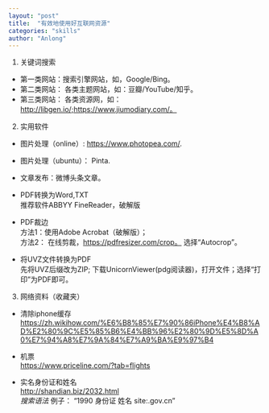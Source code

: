 ```yaml
---
layout: "post"
title:  "有效地使用好互联网资源"
categories: "skills"
author: "Anlong"
---
```

1. 关键词搜索
- 第一类网站：搜索引擎网站，如，Google/Bing。
- 第二类网站： 各类主题网站，如：豆瓣/YouTube/知乎。
- 第三类网站： 各类资源网，如：http://libgen.io/;https://www.jiumodiary.com/。

2. 实用软件  
- 图片处理（online）: https://www.photopea.com/.     

- 图片处理（ubuntu）： Pinta.  

- 文章发布：微博头条文章。  

- PDF转换为Word,TXT  
推荐软件ABBYY FineReader，破解版  

- PDF裁边  
方法1：使用Adobe Acrobat（破解版）；  
方法2： 在线剪裁，https://pdfresizer.com/crop。  选择“Autocrop”。  

- 将UVZ文件转换为PDF  
先将UVZ后缀改为ZIP; 下载UnicornViewer(pdg阅读器)，打开文件；选择“打印”为PDF即可。


3. 网络资料（收藏夹）

- 清除iphone缓存  
https://zh.wikihow.com/%E6%B8%85%E7%90%86iPhone%E4%B8%AD%E2%80%9C%E5%85%B6%E4%BB%96%E2%80%9D%E5%8D%A0%E7%94%A8%E7%9A%84%E7%A9%BA%E9%97%B4  

- 机票  
https://www.priceline.com/?tab=flights  

- 实名身份证和姓名  
http://shandian.biz/2032.html  
*搜索语法* 例子： “1990 身份证 姓名 site:.gov.cn”  

